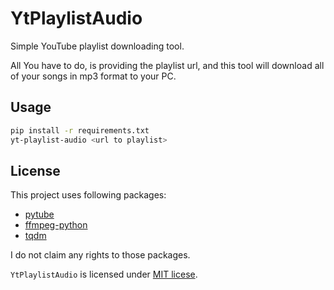 # YtPlaylistAudio

Simple YouTube playlist downloading tool.

All You have to do, is providing the playlist url, and this tool will download
all of your songs in mp3 format to your PC.

## Usage

```bash
pip install -r requirements.txt
yt-playlist-audio <url to playlist>
```

## License

This project uses following packages:
  - [pytube](https://github.com/pytube/pytube)
  - [ffmpeg-python](https://github.com/kkroening/ffmpeg-python)
  - [tqdm](https://github.com/tqdm/tqdm)

I do not claim any rights to those packages.

`YtPlaylistAudio` is licensed under [MIT licese](LICENSE).

